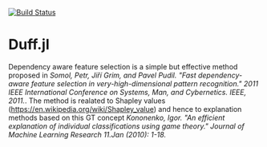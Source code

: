 [![Build Status](https://github.com/pevnak/Duff.jl/actions/workflows/ci.yml/badge.svg)](https://github.com/pevnak/Duff.jl/actions/workflows/ci.yml)

# Duff.jl
Dependency aware feature selection is a simple but effective method proposed in *Somol, Petr, Jiří Grim, and Pavel Pudil. 
"Fast dependency-aware feature selection in very-high-dimensional pattern recognition." 
2011 IEEE International Conference on Systems, Man, and Cybernetics. IEEE, 2011.*. The method is realated to Shapley values 
(https://en.wikipedia.org/wiki/Shapley_value) and hence to explanation methods based on this GT concept 
*Kononenko, Igor. "An efficient explanation of individual classifications using game theory." Journal of Machine Learning Research 11.Jan (2010): 1-18.*
